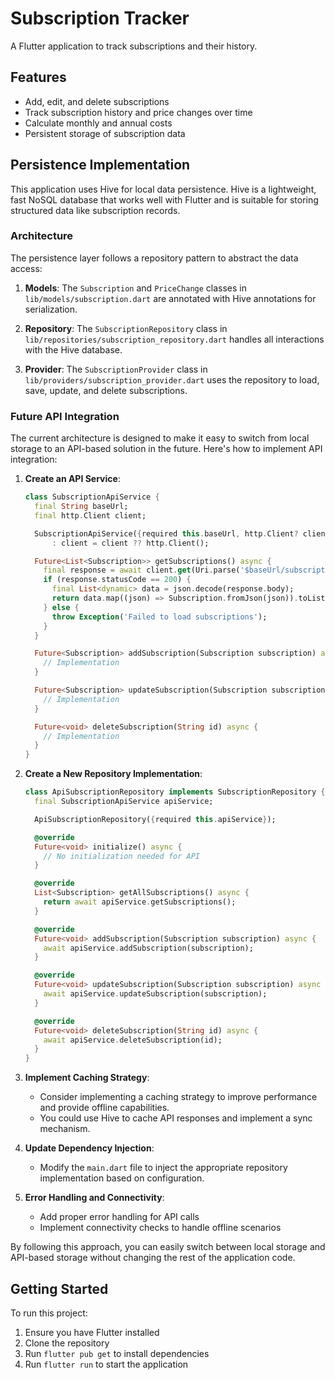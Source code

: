 # Subscription Tracker

A Flutter application to track subscriptions and their history.

## Features

- Add, edit, and delete subscriptions
- Track subscription history and price changes over time
- Calculate monthly and annual costs
- Persistent storage of subscription data

## Persistence Implementation

This application uses Hive for local data persistence. Hive is a lightweight, fast NoSQL database that works well with Flutter and is suitable for storing structured data like subscription records.

### Architecture

The persistence layer follows a repository pattern to abstract the data access:

1. **Models**: The `Subscription` and `PriceChange` classes in `lib/models/subscription.dart` are annotated with Hive annotations for serialization.

2. **Repository**: The `SubscriptionRepository` class in `lib/repositories/subscription_repository.dart` handles all interactions with the Hive database.

3. **Provider**: The `SubscriptionProvider` class in `lib/providers/subscription_provider.dart` uses the repository to load, save, update, and delete subscriptions.

### Future API Integration

The current architecture is designed to make it easy to switch from local storage to an API-based solution in the future. Here's how to implement API integration:

1. **Create an API Service**:
   ```dart
   class SubscriptionApiService {
     final String baseUrl;
     final http.Client client;

     SubscriptionApiService({required this.baseUrl, http.Client? client})
         : client = client ?? http.Client();

     Future<List<Subscription>> getSubscriptions() async {
       final response = await client.get(Uri.parse('$baseUrl/subscriptions'));
       if (response.statusCode == 200) {
         final List<dynamic> data = json.decode(response.body);
         return data.map((json) => Subscription.fromJson(json)).toList();
       } else {
         throw Exception('Failed to load subscriptions');
       }
     }

     Future<Subscription> addSubscription(Subscription subscription) async {
       // Implementation
     }

     Future<Subscription> updateSubscription(Subscription subscription) async {
       // Implementation
     }

     Future<void> deleteSubscription(String id) async {
       // Implementation
     }
   }
   ```

2. **Create a New Repository Implementation**:
   ```dart
   class ApiSubscriptionRepository implements SubscriptionRepository {
     final SubscriptionApiService apiService;

     ApiSubscriptionRepository({required this.apiService});

     @override
     Future<void> initialize() async {
       // No initialization needed for API
     }

     @override
     List<Subscription> getAllSubscriptions() async {
       return await apiService.getSubscriptions();
     }

     @override
     Future<void> addSubscription(Subscription subscription) async {
       await apiService.addSubscription(subscription);
     }

     @override
     Future<void> updateSubscription(Subscription subscription) async {
       await apiService.updateSubscription(subscription);
     }

     @override
     Future<void> deleteSubscription(String id) async {
       await apiService.deleteSubscription(id);
     }
   }
   ```

3. **Implement Caching Strategy**:
   - Consider implementing a caching strategy to improve performance and provide offline capabilities.
   - You could use Hive to cache API responses and implement a sync mechanism.

4. **Update Dependency Injection**:
   - Modify the `main.dart` file to inject the appropriate repository implementation based on configuration.

5. **Error Handling and Connectivity**:
   - Add proper error handling for API calls
   - Implement connectivity checks to handle offline scenarios

By following this approach, you can easily switch between local storage and API-based storage without changing the rest of the application code.

## Getting Started

To run this project:

1. Ensure you have Flutter installed
2. Clone the repository
3. Run `flutter pub get` to install dependencies
4. Run `flutter run` to start the application
